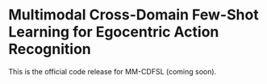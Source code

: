 # Multimodal Cross-Domain Few-Shot Learning for Egocentric Action Recognition

This is the official code release for MM-CDFSL (coming soon).